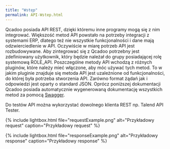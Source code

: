```yaml
---
title: "Wstęp"
permalink: API-Wstep.html 
---
```


Qcadoo posiada API REST, dzięki któremu inne programy mogą się z nim integrować. Większość metod API powstało na potrzeby
integracji z systemami ERP, dlatego też nie wszystkie funkcjonalności i dane mają odzwierciedlenie w API. Oczywiście 
w miarę potrzeb API jest rozbudowywane. Aby zintegrować się z Qcadoo potrzebny jest zdefiniowany użytkownik, który będzie
należał do grupy posiadającej rolę systemową ROLE_API. Poszczególne metody API wchodzą z różnych pluginów, które należy 
mieć włączone, aby móc używać tych metod. To w jakim pluginie znajduje się metoda API jest uzależnione od funkcjonalności,
do której była potrzeba stworzenia API. Zarówno format żądań jak i odpowiedzi jest oparty o standard JSON. Oprócz poniższej 
dokumentacji Qcadoo posiada automatycznie wygenerowaną dokumentację wszystkich metod za pomocą [Swagger](http://swagger.qcadoo.org/).


Do testów API można wykorzystać dowolnego klienta REST np. Talend API Tester.

{% include lightbox.html file="requestExample.png" alt="Przykładowy request" caption="Przykładowy request" %}

{% include lightbox.html file="responseExample.png" alt="Przykładowy response" caption="Przykładowy response" %}